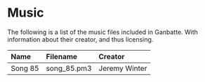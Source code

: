# Music
The following is a list of the music files included in Ganbatte. With information about their creator, and thus licensing.

| Name | Filename | Creator |
|:-----|:---------|:--------|
| Song 85 | song_85.pm3 | Jeremy Winter |
